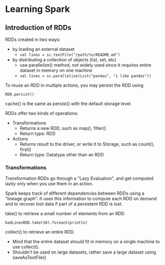 # Learning Spark

## Introduction of RDDs

RDDs created in two ways:
- by loading an external dataset
  - ```val lines = sc.textFile("/path/to/README.md") ```
- by distributing a collection of objects (list, set, etc)
  - use parallelize() method, not widely used since it requires entire dataset in memory on one machine
  - ```val lines = sc.parallelize(List("pandas", "i like pandas")) ```

To reuse an RDD in multiple actions, you may persist the RDD using 
```
RDD.persist()
```

cache() is the same as persist() with the default storage level.

RDDs offer two kinds of operations:
- Transformations
  - Returns a new RDD, such as map(), filter()
  - Return type: RDD
- Actions
  - Returns result to the driver, or write it to Storage, such as count(), first()
  - Return type: Datatype other than an RDD


### Transformations

Transformation RDDs go through a "Lazy Evaluation", and get computed lazily only when you use them in an action.

Spark keeps track of different dependencies between RDDs using a "lineage graph". It uses this information to compute each RDD on demand and to recover lost data if part of a persistent RDD is lost.

take() to retrieve a small number of elements from an RDD
```
badLinesRDD.take(10).foreach(println)
```

collect() to retrieve an entire RDD. 
- Mind that the entire dataset should fit in memory on a single machine to use collect().
- Shouldn't be used on large datasets, rather save a large dataset using saveAsTextFile()





